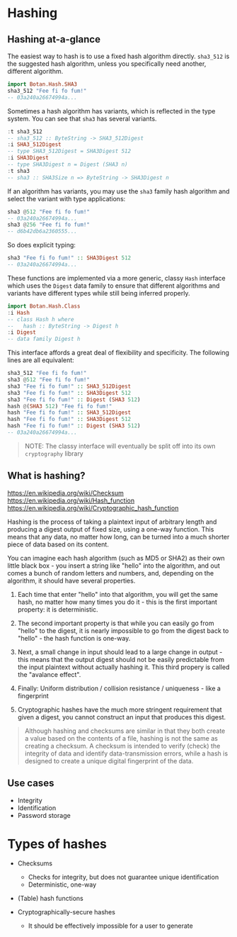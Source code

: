 # Hashing

## Hashing at-a-glance

The easiest way to hash is to use a fixed hash algorithm directly. `sha3_512` is the suggested hash algorithm, unless you specifically need another, different algorithm.

```haskell
import Botan.Hash.SHA3
sha3_512 "Fee fi fo fum!"
-- 03a240a26674994a...
```

Sometimes a hash algorithm has variants, which is reflected in the type system. You can see that `sha3` has several variants.

```haskell
:t sha3_512
-- sha3_512 :: ByteString -> SHA3_512Digest
:i SHA3_512Digest
-- type SHA3_512Digest = SHA3Digest 512
:i SHA3Digest
-- type SHA3Digest n = Digest (SHA3 n)
:t sha3
-- sha3 :: SHA3Size n => ByteString -> SHA3Digest n
```

If an algorithm has variants, you may use the `sha3` family hash algorithm and select the variant with type applications:

```haskell
sha3 @512 "Fee fi fo fum!"
-- 03a240a26674994a...
sha3 @256 "Fee fi fo fum!"
-- d6b42db6a2360555...
```

So does explicit typing:

```haskell
sha3 "Fee fi fo fum!" :: SHA3Digest 512
-- 03a240a26674994a...
```

These functions are implemented via a more generic, classy `Hash` interface which uses the `Digest` data family to ensure that different algorithms and variants have different types while still being inferred properly.

```haskell
import Botan.Hash.Class
:i Hash
-- class Hash h where
--   hash :: ByteString -> Digest h
:i Digest
-- data family Digest h
```

This interface affords a great deal of flexibility and specificity. The following lines are all equivalent:

```haskell
sha3_512 "Fee fi fo fum!"
sha3 @512 "Fee fi fo fum!"
sha3 "Fee fi fo fum!" :: SHA3_512Digest
sha3 "Fee fi fo fum!" :: SHA3Digest 512
sha3 "Fee fi fo fum!" :: Digest (SHA3 512)
hash @(SHA3 512) "Fee fi fo fum!"
hash "Fee fi fo fum!" :: SHA3_512Digest
hash "Fee fi fo fum!" :: SHA3Digest 512
hash "Fee fi fo fum!" :: Digest (SHA3 512)
-- 03a240a26674994a...
```

> NOTE: The classy interface will eventually be split off into its own `cryptography` library


## What is hashing?

https://en.wikipedia.org/wiki/Checksum
https://en.wikipedia.org/wiki/Hash_function
https://en.wikipedia.org/wiki/Cryptographic_hash_function

Hashing is the process of taking a plaintext input of arbitrary length and producing a digest output of fixed size, using a one-way function. This means that any data, no matter how long, can be turned into a much shorter piece of data based on its content.

You can imagine each hash algorithm (such as MD5 or SHA2) as their own little black box - you insert a string like "hello" into the algorithm, and out comes a bunch of random letters and numbers, and, depending on the algorithm, it should have several properties.

1) Each time that enter "hello" into that algorithm, you will get the same hash, no matter how many times you do it - this is the first important property: it is deterministic.

2) The second important property is that while you can easily go from "hello" to the digest, it is nearly impossible to go from the digest back to "hello" - the hash function is one-way.

3) Next, a small change in input should lead to a large change in output - this means that the output digest should not be easily predictable from the input plaintext without actually hashing it. This third propery is called the "avalance effect".

4) Finally: Uniform distribution / collision resistance / uniqueness - like a fingerprint

5) Cryptographic hashes have the much more stringent requirement that given a digest, you cannot construct an input that produces this digest.

> Although hashing and checksums are similar in that they both create a value based on the contents of a file, hashing is not the same as creating a checksum. A checksum is intended to verify (check) the integrity of data and identify data-transmission errors, while a hash is designed to create a unique digital fingerprint of the data.

## Use cases

- Integrity
- Identification
- Password storage

# Types of hashes


- Checksums
    - Checks for integrity, but does not guarantee unique identification
    - Deterministic, one-way

- (Table) hash functions

- Cryptographically-secure hashes
    - It should be effectively impossible for a user to generate
